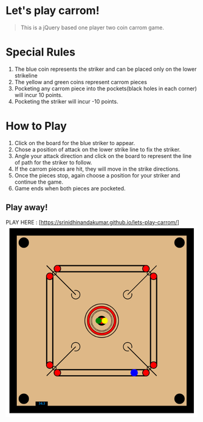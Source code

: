 # Let's play carrom!
> This is a jQuery based one player two coin carrom game.

Special Rules
======
1. The blue coin represents the striker and can be placed only on the lower strikeline
2. The yellow and green coins represent carrom pieces
3. Pocketing any carrom piece into the pockets(black holes in each corner) will incur 10 points.
4. Pocketing the striker will incur -10 points.

How to Play
======
1. Click on the board for the blue striker to appear.
2. Chose a position of attack on the lower strike line to fix the striker.
3. Angle your attack direction and click on the board to represent the line of path for the striker to follow.
4. If the carrom pieces are hit, they will move in the strike directions.
5. Once the pieces stop, again choose a position for your striker and continue the game.
6. Game ends when both pieces are pocketed.

## Play away!
PLAY HERE : [https://srinidhinandakumar.github.io/lets-play-carrom/]
![Alt text](carrom.png?raw=true "Carrom Board")


